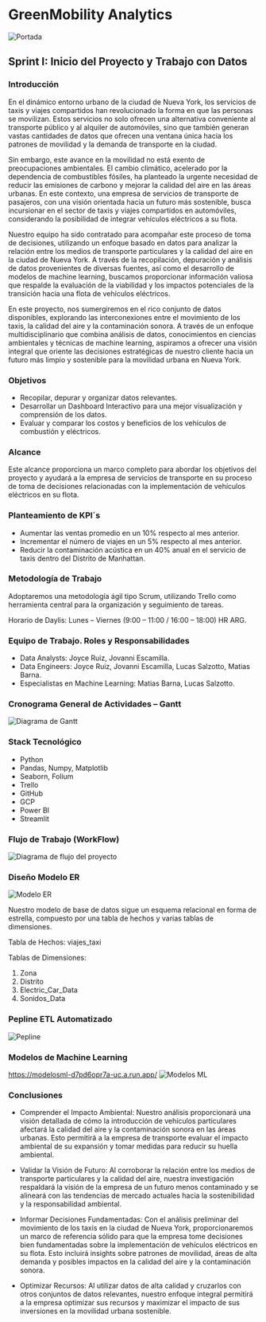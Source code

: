 # GreenMobility Analytics
![Portada](img/img1.jpg)

## Sprint I: Inicio del Proyecto y Trabajo con Datos

### Introducción

En el dinámico entorno urbano de la ciudad de Nueva York, los servicios de taxis y viajes compartidos han revolucionado la forma en que las personas se movilizan. Estos servicios no solo ofrecen una alternativa conveniente al transporte público y al alquiler de automóviles, sino que también generan vastas cantidades de datos que ofrecen una ventana única hacia los patrones de movilidad y la demanda de transporte en la ciudad.

Sin embargo, este avance en la movilidad no está exento de preocupaciones ambientales. El cambio climático, acelerado por la dependencia de combustibles fósiles, ha planteado la urgente necesidad de reducir las emisiones de carbono y mejorar la calidad del aire en las áreas urbanas. En este contexto, una empresa de servicios de transporte de pasajeros, con una visión orientada hacia un futuro más sostenible, busca incursionar en el sector de taxis y viajes compartidos en automóviles, considerando la posibilidad de integrar vehículos eléctricos a su flota.

Nuestro equipo ha sido contratado para acompañar este proceso de toma de decisiones, utilizando un enfoque basado en datos para analizar la relación entre los medios de transporte particulares y la calidad del aire en la ciudad de Nueva York. A través de la recopilación, depuración y análisis de datos provenientes de diversas fuentes, así como el desarrollo de modelos de machine learning, buscamos proporcionar información valiosa que respalde la evaluación de la viabilidad y los impactos potenciales de la transición hacia una flota de vehículos eléctricos.

En este proyecto, nos sumergiremos en el rico conjunto de datos disponibles, explorando las interconexiones entre el movimiento de los taxis, la calidad del aire y la contaminación sonora. A través de un enfoque multidisciplinario que combina análisis de datos, conocimientos en ciencias ambientales y técnicas de machine learning, aspiramos a ofrecer una visión integral que oriente las decisiones estratégicas de nuestro cliente hacia un futuro más limpio y sostenible para la movilidad urbana en Nueva York.

### Objetivos

- Recopilar, depurar y organizar datos relevantes.
- Desarrollar un Dashboard Interactivo para una mejor visualización y comprensión de los datos.
- Evaluar y comparar los costos y beneficios de los vehículos de combustión y eléctricos.

### Alcance

Este alcance proporciona un marco completo para abordar los objetivos del proyecto y ayudará a la empresa de servicios de transporte en su proceso de toma de decisiones relacionadas con la implementación de vehículos eléctricos en su flota.

### Planteamiento de KPI´s

- Aumentar las ventas promedio en un 10% respecto al mes anterior.
- Incrementar el número de viajes en un 5% respecto al mes anterior.
- Reducir la contaminación acústica en un 40% anual en el servicio de taxis dentro del Distrito de Manhattan.


### Metodología de Trabajo
   
   Adoptaremos una metodología ágil tipo Scrum, utilizando Trello como herramienta central para la organización y seguimiento de tareas.

   Horario de Daylis: Lunes – Viernes (9:00 – 11:00 / 16:00 – 18:00) HR ARG.

### Equipo de Trabajo. Roles y Responsabilidades

   - Data Analysts: Joyce Ruiz, Jovanni Escamilla.
   - Data Engineers: Joyce Ruiz, Jovanni Escamilla, Lucas Salzotto, Matias Barna.
   - Especialistas en Machine Learning: Matias Barna, Lucas Salzotto.

### Cronograma General de Actividades – Gantt

   ![Diagrama de Gantt](img/gantt.png)

### Stack Tecnológico

   - Python
   - Pandas, Numpy, Matplotlib
   - Seaborn, Folium
   - Trello
   - GitHub
   - GCP
   - Power BI
   - Streamlit

### Flujo de Trabajo (WorkFlow)

   ![Diagrama de flujo del proyecto](img/workflow.png)


### Diseño Modelo ER

  ![Modelo ER](img/Imagen1.png)

Nuestro modelo de base de datos sigue un esquema relacional en forma de estrella, compuesto por una tabla de hechos y varias tablas de dimensiones.

Tabla de Hechos:
viajes_taxi 

Tablas de Dimensiones:
1.	Zona
2.	Distrito
3.	Electric_Car_Data
4.	Sonidos_Data

### Pepline ETL Automatizado

   ![Pepline](img/pep.png)


### Modelos de Machine Learning
https://modelosml-d7pd6opr7a-uc.a.run.app/
![Modelos ML](img/ml.png)


### Conclusiones

- Comprender el Impacto Ambiental: Nuestro análisis proporcionará una visión detallada de cómo la introducción de vehículos particulares afectará la calidad del aire y la contaminación sonora en las áreas urbanas. Esto permitirá a la empresa de transporte evaluar el impacto ambiental de su expansión y tomar medidas para reducir su huella ambiental.

- Validar la Visión de Futuro: Al corroborar la relación entre los medios de transporte particulares y la calidad del aire, nuestra investigación respaldará la visión de la empresa de un futuro menos contaminado y se alineará con las tendencias de mercado actuales hacia la sostenibilidad y la responsabilidad ambiental.

- Informar Decisiones Fundamentadas: Con el análisis preliminar del movimiento de los taxis en la ciudad de Nueva York, proporcionaremos un marco de referencia sólido para que la empresa tome decisiones bien fundamentadas sobre la implementación de vehículos eléctricos en su flota. Esto incluirá insights sobre patrones de movilidad, áreas de alta demanda y posibles impactos en la calidad del aire y la contaminación sonora.

- Optimizar Recursos: Al utilizar datos de alta calidad y cruzarlos con otros conjuntos de datos relevantes, nuestro enfoque integral permitirá a la empresa optimizar sus recursos y maximizar el impacto de sus inversiones en la movilidad urbana sostenible.




